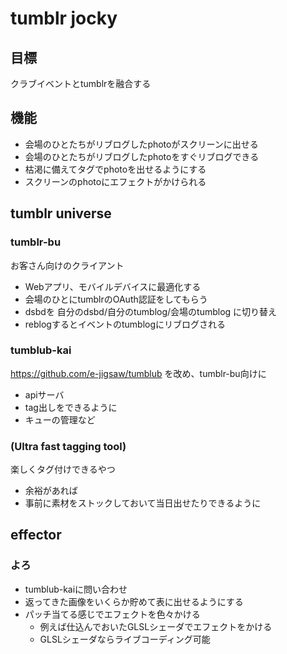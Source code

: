 # tumblr jocky

## 目標

クラブイベントとtumblrを融合する

## 機能

* 会場のひとたちがリブログしたphotoがスクリーンに出せる
* 会場のひとたちがリブログしたphotoをすぐリブログできる
* 枯渇に備えてタグでphotoを出せるようにする
* スクリーンのphotoにエフェクトがかけられる

## tumblr universe

### tumblr-bu

お客さん向けのクライアント

* Webアプリ、モバイルデバイスに最適化する
* 会場のひとにtumblrのOAuth認証をしてもらう
* dsbdを 自分のdsbd/自分のtumblog/会場のtumblog に切り替え
* reblogするとイベントのtumblogにリブログされる

### tumblub-kai

https://github.com/e-jigsaw/tumblub を改め、tumblr-bu向けに

* apiサーバ
* tag出しをできるように
* キューの管理など

### (Ultra fast tagging tool)

楽しくタグ付けできるやつ

* 余裕があれば
* 事前に素材をストックしておいて当日出せたりできるように


## effector

### よろ

* tumblub-kaiに問い合わせ
* 返ってきた画像をいくらか貯めて表に出せるようにする
* パッチ当てる感じでエフェクトを色々かける
  * 例えば仕込んでおいたGLSLシェーダでエフェクトをかける
  * GLSLシェーダならライブコーディング可能
